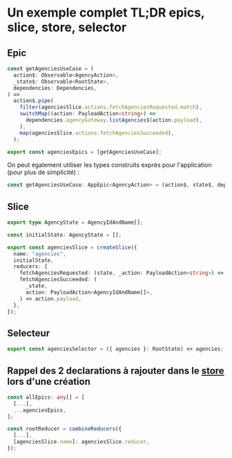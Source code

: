 # Un exemple complet TL;DR epics, slice, store, selector

## Epic

```typescript
const getAgenciesUseCase = (
  action$: Observable<AgencyAction>,
  _state$: Observable<RootState>,
  dependencies: Dependencies,
) =>
  action$.pipe(
    filter(agenciesSlice.actions.fetchAgenciesRequested.match),
    switchMap((action: PayloadAction<string>) =>
      dependencies.agencyGateway.listAgencies$(action.payload),
    ),
    map(agenciesSlice.actions.fetchAgenciesSucceeded),
  );

export const agenciesEpics = [getAgenciesUseCase];
```

On peut également utiliser les types construits exprès pour l'application (pour plus de simplicité) :

```typescript
const getAgenciesUseCase: AppEpic<AgencyAction> = (action$, state$, dependencies) => {...}
```

## Slice

```typescript
export type AgencyState = AgencyIdAndName[];

const initialState: AgencyState = [];

export const agenciesSlice = createSlice({
  name: "agencies",
  initialState,
  reducers: {
    fetchAgenciesRequested: (state, _action: PayloadAction<string>) => state,
    fetchAgenciesSucceeded: (
      _state,
      action: PayloadAction<AgencyIdAndName[]>,
    ) => action.payload,
  },
});
```

## Selecteur

```typescript
export const agenciesSelector = ({ agencies }: RootState) => agencies;
```

## Rappel des 2 declarations à rajouter dans le [store](front/src/core-logic/storeConfig/store.ts) lors d'une création

```typescript
const allEpics: any[] = [
  [...],
  ...agenciesEpics,
];

const rootReducer = combineReducers({
  [...],
  [agenciesSlice.name]: agenciesSlice.reducer,
});
```
